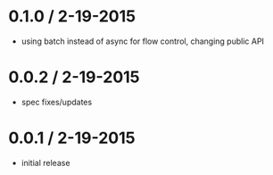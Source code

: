 
# 0.1.0 / 2-19-2015
 * using batch instead of async for flow control, changing public API

# 0.0.2 / 2-19-2015
 * spec fixes/updates

# 0.0.1 / 2-19-2015
 * initial release
